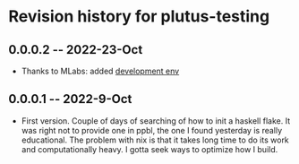 # Revision history for plutus-testing
## 0.0.0.2 -- 2022-23-Oct

* Thanks to MLabs: added [development env](https://github.com/MitchyCola/plutip-flake)


## 0.0.0.1 -- 2022-9-Oct

* First version. Couple of days of searching of how to init a haskell flake. It was right not to provide one in ppbl, the one I found yesterday is really educational.
The problem with nix is that it takes long time to do its work and computationally heavy. I gotta seek ways to optimize how I build.

